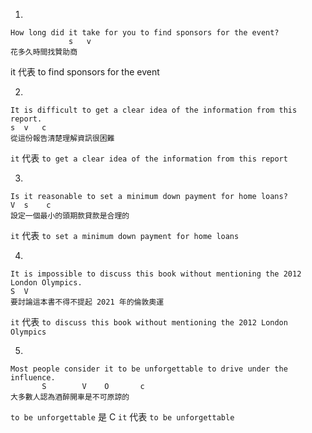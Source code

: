 1. 
```
How long did it take for you to find sponsors for the event?
             s   v 
花多久時間找贊助商
```

it 代表 to find sponsors for the event

2.

```
It is difficult to get a clear idea of the information from this report.
s  v   c
從這份報告清楚理解資訊很困難
```

`it` 代表 `to get a clear idea of the information from this report`

3.

```
Is it reasonable to set a minimum down payment for home loans?
V  s    c
設定一個最小的頭期款貸款是合理的
```

`it` 代表 `to set a minimum down payment for home loans`

4.

```
It is impossible to discuss this book without mentioning the 2012 London Olympics.
S  V
要討論這本書不得不提起 2021 年的倫敦奧運
```

`it` 代表 `to discuss this book without mentioning the 2012 London Olympics`

5.

```
Most people consider it to be unforgettable to drive under the influence.
       S        V    O       c
大多數人認為酒醉開車是不可原諒的
```

`to be unforgettable` 是 C
`it` 代表 `to be unforgettable`
